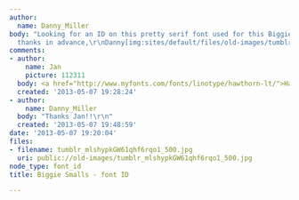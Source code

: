 ```yaml
---
author:
  name: Danny_Miller
body: "Looking for an ID on this pretty serif font used for this Biggie Smalls logo.\r\n\r\n\r\nmany
  thanks in advance,\r\nDanny[img:sites/default/files/old-images/tumblr_mlshypkGW61qhf6rqo1_500_4020.jpg]"
comments:
- author:
    name: Jan
    picture: 112311
  body: <a href="http://www.myfonts.com/fonts/linotype/hawthorn-lt/">Hawthorn</a>.
  created: '2013-05-07 19:28:24'
- author:
    name: Danny_Miller
  body: "Thanks Jan!!\r\n"
  created: '2013-05-07 19:48:59'
date: '2013-05-07 19:20:04'
files:
- filename: tumblr_mlshypkGW61qhf6rqo1_500.jpg
  uri: public://old-images/tumblr_mlshypkGW61qhf6rqo1_500.jpg
node_type: font_id
title: Biggie Smalls - font ID

---
```

